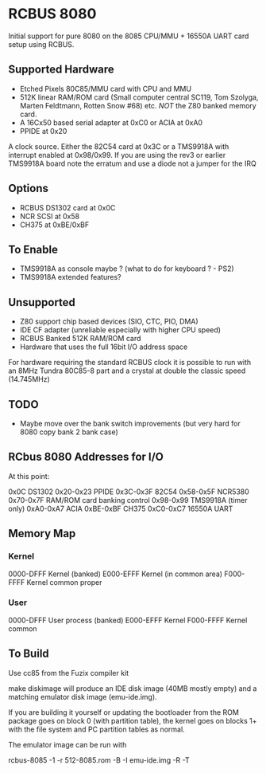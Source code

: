 # RCBUS 8080

Initial support for pure 8080 on the 8085 CPU/MMU + 16550A UART card setup
using RCBUS.

## Supported Hardware

-	Etched Pixels 80C85/MMU card with CPU and MMU
-	512K linear RAM/ROM card (Small computer central SC119, Tom Szolyga, Marten Feldtmann, Rotten Snow #68) etc. *NOT* the Z80 banked memory card.
-	A 16Cx50 based serial adapter at 0xC0 or ACIA at 0xA0
-	PPIDE at 0x20

A clock source. Either the 82C54 card at 0x3C or a TMS9918A with
interrupt enabled at 0x98/0x99. If you are using the rev3 or earlier
TMS9918A board note the erratum and use a diode not a jumper for the IRQ

## Options
-	RCBUS DS1302 card at 0x0C
-	NCR SCSI at 0x58
-	CH375 at 0xBE/0xBF

## To Enable
-	TMS9918A as console maybe ? (what to do for keyboard ? - PS2)
-	TMS9918A extended features?

## Unsupported
-	Z80 support chip based devices (SIO, CTC, PIO, DMA)
-	IDE CF adapter (unreliable especially with higher CPU speed)
-	RCBUS Banked 512K RAM/ROM card
-	Hardware that uses the full 16bit I/O address space

For hardware requiring the standard RCBUS clock it is possible to
run with an 8MHz Tundra 80C85-8 part and a crystal at double the
classic speed (14.745MHz)

## TODO
-	Maybe move over the bank switch improvements (but very hard for 8080 copy bank 2 bank case)

## RCbus 8080 Addresses for I/O

At this point:

0x0C		DS1302
0x20-0x23	PPIDE
0x3C-0x3F	82C54
0x58-0x5F	NCR5380
0x70-0x7F	RAM/ROM card banking control
0x98-0x99	TMS9918A (timer only)
0xA0-0xA7	ACIA
0xBE-0xBF	CH375
0xC0-0xC7	16550A UART

## Memory Map

### Kernel
0000-DFFF	Kernel (banked)
E000-EFFF	Kernel (in common area)
F000-FFFF	Kernel common proper

### User
0000-DFFF	User process (banked)
E000-EFFF	Kernel
F000-FFFF	Kernel common

## To Build

Use cc85 from the Fuzix compiler kit

make diskimage will produce an IDE disk image (40MB mostly empty) and a matching
emulator disk image (emu-ide.img).

If you are building it yourself or updating the bootloader from the ROM package
goes on block 0 (with partition table), the kernel goes on blocks 1+ with the
file system and PC partition tables as normal.

The emulator image can be run with

rcbus-8085 -1 -r 512-8085.rom -B -I emu-ide.img -R -T


